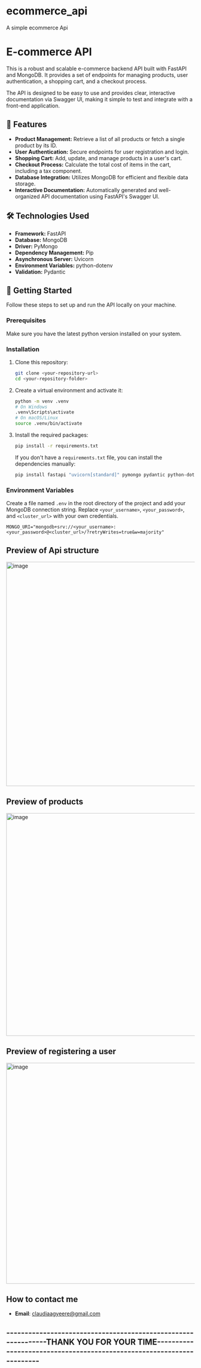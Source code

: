 # ecommerce_api
A simple ecommerce Api
# E-commerce API

This is a robust and scalable e-commerce backend API built with FastAPI and MongoDB. It provides a set of endpoints for managing products, user authentication, a shopping cart, and a checkout process.

The API is designed to be easy to use and provides clear, interactive documentation via Swagger UI, making it simple to test and integrate with a front-end application.

## 🚀 Features

* **Product Management:** Retrieve a list of all products or fetch a single product by its ID.
* **User Authentication:** Secure endpoints for user registration and login.
* **Shopping Cart:** Add, update, and manage products in a user's cart.
* **Checkout Process:** Calculate the total cost of items in the cart, including a tax component.
* **Database Integration:** Utilizes MongoDB for efficient and flexible data storage.
* **Interactive Documentation:** Automatically generated and well-organized API documentation using FastAPI's Swagger UI.

## 🛠️ Technologies Used

* **Framework:** FastAPI
* **Database:** MongoDB
* **Driver:** PyMongo
* **Dependency Management:** Pip
* **Asynchronous Server:** Uvicorn
* **Environment Variables:** python-dotenv
* **Validation:** Pydantic

## 🚀 Getting Started

Follow these steps to set up and run the API locally on your machine.

### Prerequisites

Make sure you have the latest python version installed on your system.

### Installation

1.  Clone this repository:

    ```bash
    git clone <your-repository-url>
    cd <your-repository-folder>
    ```

2.  Create a virtual environment and activate it:

    ```bash
    python -m venv .venv
    # On Windows
    .venv\Scripts\activate
    # On macOS/Linux
    source .venv/bin/activate
    ```

3.  Install the required packages:

    ```bash
    pip install -r requirements.txt
    ```

    If you don't have a `requirements.txt` file, you can install the dependencies manually:

    ```bash
    pip install fastapi "uvicorn[standard]" pymongo pydantic python-dotenv
    ```

### Environment Variables

Create a file named `.env` in the root directory of the project and add your MongoDB connection string. Replace `<your_username>`, `<your_password>`, and `<cluster_url>` with your own credentials.

```env
MONGO_URI="mongodb+srv://<your_username>:<your_password>@<cluster_url>/?retryWrites=true&w=majority"
```
## Preview of Api structure
<img width="860" height="598" alt="image" src="https://github.com/user-attachments/assets/c930eeed-5b66-4613-b24a-286857a87393" />

## Preview of products
<img width="879" height="594" alt="image" src="https://github.com/user-attachments/assets/ab7da60e-c9e9-45bb-aed7-b4301afdb2fe" />

## Preview of registering a user
<img width="957" height="589" alt="image" src="https://github.com/user-attachments/assets/4ec12862-9e32-4742-8fd2-ccbeae14257e" />

## How to contact me
* **Email**: claudiaagyeere@gmail.com

##    --------------------------------------------------------------THANK YOU FOR YOUR TIME----------------------------------------------------------------------

